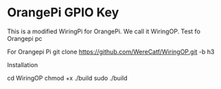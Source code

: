 # OrangePi GPIO Key

This is a modified WiringPi for OrangePi. We call it WiringOP. Test fo Orangepi pc

For Orangepi Pi
git clone https://github.com/WereCatf/WiringOP.git -b h3 

Installation

cd WiringOP
chmod +x ./build
sudo ./build

